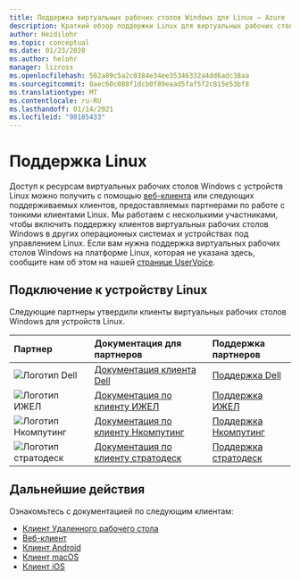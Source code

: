 ```yaml
---
title: Поддержка виртуальных рабочих столов Windows для Linux — Azure
description: Краткий обзор поддержки Linux для виртуальных рабочих столов Windows.
author: Heidilohr
ms.topic: conceptual
ms.date: 01/23/2020
ms.author: helohr
manager: lizross
ms.openlocfilehash: 502a89c5a2c0384e34ee35346332a4dd6adc38aa
ms.sourcegitcommit: 0aec60c088f1dcb0f89eaad5faf5f2c815e53bf8
ms.translationtype: MT
ms.contentlocale: ru-RU
ms.lasthandoff: 01/14/2021
ms.locfileid: "98185433"
---
```

# <a name="linux-support"></a>Поддержка Linux

Доступ к ресурсам виртуальных рабочих столов Windows с устройств Linux можно получить с помощью [веб-клиента](connect-web.md) или следующих поддерживаемых клиентов, предоставляемых партнерами по работе с тонкими клиентами Linux. Мы работаем с несколькими участниками, чтобы включить поддержку клиентов виртуальных рабочих столов Windows в других операционных системах и устройствах под управлением Linux. Если вам нужна поддержка виртуальных рабочих столов Windows на платформе Linux, которая не указана здесь, сообщите нам об этом на нашей [странице UserVoice](https://remotedesktop.uservoice.com/forums/923035-remote-desktop-support-on-linux).

## <a name="connect-with-your-linux-device"></a>Подключение к устройству Linux

Следующие партнеры утвердили клиенты виртуальных рабочих столов Windows для устройств Linux.

|Партнер|Документация для партнеров|Поддержка партнеров|
|:------|:--------------------|:--------------|
|![Логотип Dell](./media/partners/dell.png)|[Документация клиента Dell](https://www.delltechnologies.com/en-us/collaterals/unauth/data-sheets/products/thin-clients/dell-thinos-9-for-microsoft-wvd.pdf)|[Поддержка Dell](https://www.dell.com/support)|
|![Логотип ИЖЕЛ](./media/partners/igel.png)|[Документация по клиенту ИЖЕЛ](https://www.igel.com/igel-solution-family/windows-virtual-desktop/)|[Поддержка ИЖЕЛ](https://www.igel.com/support/)|
|![Логотип Нкомпутинг](./media/partners/ncomputing.png)|[Документация по клиенту Нкомпутинг](https://www.ncomputing.com/microsoft)|[Поддержка Нкомпутинг](https://www.ncomputing.com/support/support-options)|
|![Логотип стратодеск](./media/partners/stratodesk.png)|[Документация по клиенту стратодеск](https://www.stratodesk.com/kb/Microsoft_Windows_Virtual_Desktop_(WVD))|[Поддержка стратодеск](https://www.stratodesk.com/support/)|

## <a name="next-steps"></a>Дальнейшие действия

Ознакомьтесь с документацией по следующим клиентам:

- [Клиент Удаленного рабочего стола](connect-windows-7-10.md)
- [Веб-клиент](connect-web.md)
- [Клиент Android](connect-android.md)
- [Клиент macOS](connect-macos.md)
- [Клиент iOS](connect-ios.md)
